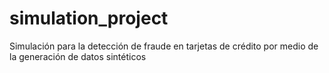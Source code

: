 # simulation_project
Simulación para la detección de fraude en tarjetas de crédito por medio de la generación de datos sintéticos
